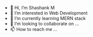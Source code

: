- 👋 Hi, I’m Shashank M
- 👀 I’m interested in Web Development
- 🌱 I’m currently learning MERN stack
- 💞️ I’m looking to collaborate on ...
- 📫 How to reach me ...

<!---
1blankk/1blankk is a ✨ special ✨ repository because its `README.md` (this file) appears on your GitHub profile.
You can click the Preview link to take a look at your changes.
--->
